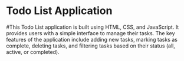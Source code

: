 # Todo List Application
#This Todo List application is built using HTML, CSS, and JavaScript. It provides users with a simple interface to manage their tasks. The key features of the application include adding new tasks, marking tasks as complete, deleting tasks, and filtering tasks based on their status (all, active, or completed).

